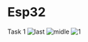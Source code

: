 # Esp32
Task 1
![last](https://user-images.githubusercontent.com/110116059/182057946-e26305d3-77cc-48a9-854a-746fac76f848.png)
![midle](https://user-images.githubusercontent.com/110116059/182057966-22ad29d0-2de9-421b-a4e7-bc3f5367750a.png)
![1](https://user-images.githubusercontent.com/110116059/182058431-2cadeba9-ce26-474d-ba71-1526258fce1e.png)

